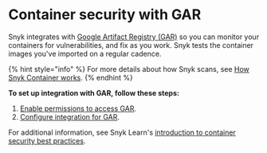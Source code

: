 # Container security with GAR

Snyk integrates with [Google Artifact Registry (GAR)](https://cloud.google.com/artifact-registry) so you can monitor your containers for vulnerabilities, and fix as you work. Snyk tests the container images you've imported on a regular cadence.

{% hint style="info" %}
For more details about how Snyk scans, see [How Snyk Container works](../../../scan-containers/how-snyk-container-works/).
{% endhint %}

**To set up integration with GAR, follow these steps:**

1. [Enable permissions to access GAR](enable-permissions-to-access-gar.md).
2. [Configure integration for GAR](configure-integration-for-gar.md).

For additional information, see Snyk Learn's [introduction to container security best practices](https://snyk.io/learn/container-security/).
